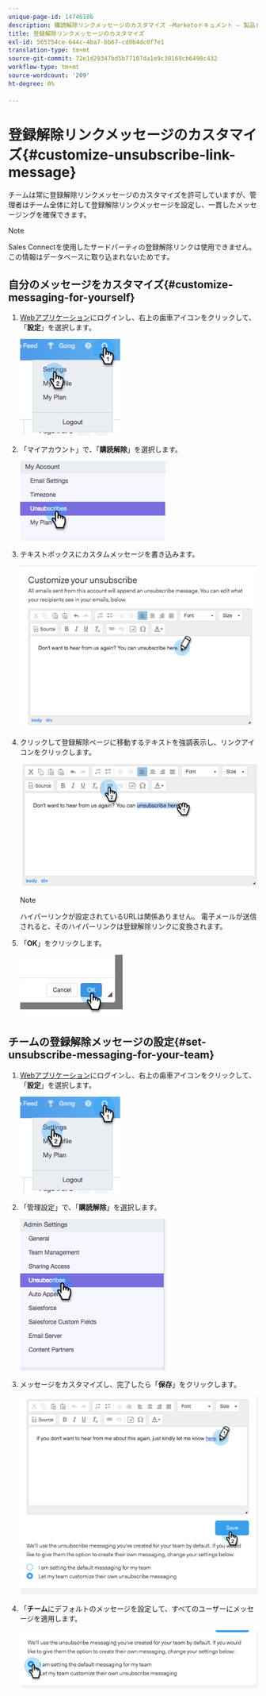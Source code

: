 ```yaml
---
unique-page-id: 14746186
description: 購読解除リンクメッセージのカスタマイズ —Marketoドキュメント — 製品ドキュメント
title: 登録解除リンクメッセージのカスタマイズ
exl-id: 565754ce-644c-4ba7-bb67-cd0b4dc0f7e1
translation-type: tm+mt
source-git-commit: 72e1d29347bd5b77107da1e9c30169cb6490c432
workflow-type: tm+mt
source-wordcount: '209'
ht-degree: 0%

---
```


# 登録解除リンクメッセージのカスタマイズ{#customize-unsubscribe-link-message}

チームは常に登録解除リンクメッセージのカスタマイズを許可していますが、管理者はチーム全体に対して登録解除リンクメッセージを設定し、一貫したメッセージングを確保できます。

>[!NOTE]
>
>Sales Connectを使用したサードパーティの登録解除リンクは使用できません。この情報はデータベースに取り込まれないためです。

## 自分のメッセージをカスタマイズ{#customize-messaging-for-yourself}

1. [Webアプリケーション](https://toutapp.com/login)にログインし、右上の歯車アイコンをクリックして、「**設定**」を選択します。

   ![](assets/one.png)

1. 「マイアカウント」で、「**購読解除**」を選択します。

   ![](assets/two-1.png)

1. テキストボックスにカスタムメッセージを書き込みます。

   ![](assets/three-1.png)

1. クリックして登録解除ページに移動するテキストを強調表示し、リンクアイコンをクリックします。

   ![](assets/four-1.png)

   >[!NOTE]
   >
   >ハイパーリンクが設定されているURLは関係ありません。 電子メールが送信されると、そのハイパーリンクは登録解除リンクに変換されます。

1. 「**OK**」をクリックします。

   ![](assets/five.png)

## チームの登録解除メッセージの設定{#set-unsubscribe-messaging-for-your-team}

1. [Webアプリケーション](https://toutapp.com/login)にログインし、右上の歯車アイコンをクリックして、「**設定**」を選択します。

   ![](assets/six.png)

1. 「管理設定」で、「**購読解除**」を選択します。

   ![](assets/eight.png)

1. メッセージをカスタマイズし、完了したら「**保存**」をクリックします。

   ![](assets/seven.png)

1. 「**チーム**&#x200B;にデフォルトのメッセージを設定して、すべてのユーザーにメッセージを適用します。

   ![](assets/eleven.png)
